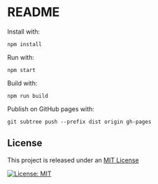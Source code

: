 # README

Install with:

`npm install`

Run with:

`npm start`

Build with:

`npm run build`

Publish on GitHub pages with:

`git subtree push --prefix dist origin gh-pages`

## License

This project is released under an [MIT License](./LICENSE)

[![License: MIT](https://img.shields.io/badge/License-MIT-yellow.svg)](https://opensource.org/licenses/MIT)
